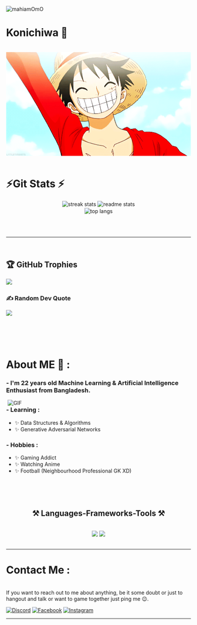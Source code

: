 <p align="left"> <img src="https://komarev.com/ghpvc/?username=mdshahriarkabiromi&label=Profile%20views&color=0e75b6&style=flat" alt="mahiamOmO" /> </p>

# Konichiwa 👋
<br>
<div align="center">
<img hight="300" width="700" alt="GIF" align="center" src="https://github.com/mdshahriarkabiromi/mdshahriarkabiromi/blob/main/Gifs/luffy_konichiwa.gif">
</div>
<br>

# ⚡Git Stats ⚡
<div align="center">
  <img width="390" src="https://github-readme-streak-stats-salesp07.vercel.app/?user=mdshahriarkabiromi&count_private=true&theme=react&border_radius=10" alt="streak stats"/>
  <img width="390" src="https://github-readme-stats-salesp07.vercel.app/api?username=mdshahriarkabiromi&count_private=true&show_icons=true&theme=react&rank_icon=github&border_radius=10" alt="readme stats"/>
  <br/>
  <img width="325" align="center" src="https://github-readme-stats-salesp07.vercel.app/api/top-langs/?username=mdshahriarkabiromi&hide=HTML&langs_count=8&layout=compact&theme=react&border_radius=10" alt="top langs"/>
</div>

<br/><br/>

<hr/>

<br/>

## 🏆 GitHub Trophies
![](https://github-profile-trophy.vercel.app/?username=mdshahriarkabiromi&theme=algolia&no-frame=false&no-bg=true&margin-w=4)


### ✍️ Random Dev Quote
![](https://quotes-github-readme.vercel.app/api?type=horizontal&theme=tokyonight)
###

</br>
</br>
</br>


# About ME 💬 :

### - I'm 22 years old Machine Learning & Artificial Intelligence Enthusiast from Bangladesh.

<img hight="400" width="500" alt="GIF" align="right" src="https://github.com/Xx-Ashutosh-xX/Xx-Ashutosh-xX/blob/master/assets/1936.gif">

### - Learning :
- ✨ Data Structures & Algorithms
- ✨ Generative Adversarial Networks

### - Hobbies : 
- ✨ Gaming Addict
- ✨ Watching Anime
- ✨ Football (Neighbourhood Professional GK XD)

</br>
</br>
</br>



<h2 align="center">⚒️ Languages-Frameworks-Tools ⚒️</h2>
<br/>
<div align="center">
    <img src="https://skillicons.dev/icons?i=py,c,cpp,html,css,tensorflow"/>
    <img src="https://skillicons.dev/icons?i=git,github"/><br>
</div>

<br/>
<hr/>

# Contact Me :
<p>
 </br>
If you want to reach out to me about anything, be it some doubt or just to hangout and talk or want to game together just ping me 😉.

[![Discord](https://img.shields.io/badge/Discord-%237289DA.svg?logo=discord&logoColor=white)](https://discord.gg/tamimomi)
[![Facebook](https://img.shields.io/badge/Facebook-%231877F2.svg?logo=Facebook&logoColor=white)](https://www.facebook.com/md.shahriar.kabir.omi/)
[![Instagram](https://img.shields.io/badge/Instagram-%23E4405F.svg?logo=Instagram&logoColor=white)](https://www.instagram.com/shahriarkabiromi/?hl=en)

</p>


************
